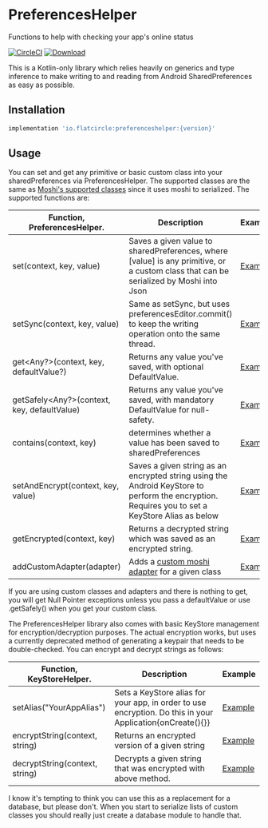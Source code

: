 # PreferencesHelper
Functions to help with checking your app's online status

[![CircleCI](https://circleci.com/gh/flatcircle/PreferencesHelper.svg?style=svg)](https://circleci.com/gh/flatcircle/PreferencesHelper) [ ![Download](https://api.bintray.com/packages/flatcircle/PreferencesHelper/preferenceshelper/images/download.svg) ](https://bintray.com/flatcircle/PreferencesHelper/preferenceshelper/_latestVersion)

This is a Kotlin-only library which relies heavily on generics and type inference to make writing to and reading from Android SharedPreferences as easy as possible.

Installation
--------

```groovy
implementation 'io.flatcircle:preferenceshelper:{version}'
```

Usage
-----

You can set and get any primitive or basic custom class into your sharedPreferences via PreferencesHelper. The supported classes are the same as [Moshi's supported classes](https://github.com/square/moshi#built-in-type-adapters) since it uses moshi to serialized. The supported functions are:

| Function, PreferencesHelper.  | Description | Example |
| ------------- | ------------- | ------------- |
| set(context, key, value) | Saves a given value to sharedPreferences, where [value] is any primitive, or a custom class that can be serialized by Moshi into Json | [Example](https://github.com/flatcircle/PreferencesHelper/blob/master/app/src/main/java/io/flatcircle/preferencehelperexample/MainActivity.kt#L24)  |
| setSync(context, key, value) | Same as setSync, but uses preferencesEditor.commit() to keep the writing operation onto the same thread. | [Example](https://github.com/flatcircle/PreferencesHelper/blob/master/app/src/main/java/io/flatcircle/preferencehelperexample/MainActivity.kt#L24)  |
| get<Any?>(context, key, defaultValue?)  | Returns any value you've saved, with optional DefaultValue. | [Example](https://github.com/flatcircle/PreferencesHelper/blob/master/app/src/main/java/io/flatcircle/preferencehelperexample/MainActivity.kt#L26)  |
| getSafely<Any?>(context, key, defaultValue)  | Returns any value you've saved, with mandatory DefaultValue for null-safety. | [Example](https://github.com/flatcircle/PreferencesHelper/blob/master/app/src/main/java/io/flatcircle/preferencehelperexample/MainActivity.kt#L26)  |
| contains(context, key) | determines whether a value has been saved to sharedPreferences | [Example](https://github.com/flatcircle/PreferencesHelper/blob/master/app/src/main/java/io/flatcircle/preferencehelperexample/MainActivity.kt#L32)  |
| setAndEncrypt(context, key, value) | Saves a given string as an encrypted string using the Android KeyStore to perform the encryption. Requires you to set a KeyStore Alias as below | [Example](https://github.com/flatcircle/PreferencesHelper/blob/master/app/src/main/java/io/flatcircle/preferencehelperexample/MainActivity.kt#L32)  |
| getEncrypted(context, key) | Returns a decrypted string which was saved as an encrypted string. | [Example](https://github.com/flatcircle/PreferencesHelper/blob/master/app/src/main/java/io/flatcircle/preferencehelperexample/MainActivity.kt#L32)  |
| addCustomAdapter<Class>(adapter) | Adds a [custom moshi adapter](https://github.com/square/moshi#custom-type-adapters) for a given class | [Example](https://github.com/flatcircle/PreferencesHelper/blob/master/app/src/main/java/io/flatcircle/preferencehelperexample/MainActivity.kt#L72)  |

If you are using custom classes and adapters and there is nothing to get, you will get Null Pointer exceptions unless you pass a defaultValue or use .getSafely() when you get your custom class.

The PreferencesHelper library also comes with basic KeyStore management for encryption/decryption purposes. The actual encryption works, but uses a currently deprecated method of generating a keypair that needs to be double-checked. You can encrypt and decrypt strings as follows:

| Function, KeyStoreHelper.  | Description | Example |
| ------------- | ------------- | ------------- |
| setAlias("YourAppAlias") | Sets a KeyStore alias for your app, in order to use encryption. Do this in your Application{onCreate(){}} | [Example](https://github.com/flatcircle/PreferencesHelper/blob/master/app/src/main/java/io/flatcircle/preferencehelperexample/MainActivity.kt#L32)  |
| encryptString(context, string) | Returns an encrypted version of a given string | [Example](https://github.com/flatcircle/PreferencesHelper/blob/master/app/src/main/java/io/flatcircle/preferencehelperexample/MainActivity.kt#L32)  |
| decryptString(context, string) | Decrypts a given string that was encrypted with above method. | [Example](https://github.com/flatcircle/PreferencesHelper/blob/master/app/src/main/java/io/flatcircle/preferencehelperexample/MainActivity.kt#L32)  |


I know it's tempting to think you can use this as a replacement for a database, but please don't. When you start to serialize lists of custom classes you should really just create a database module to handle that.